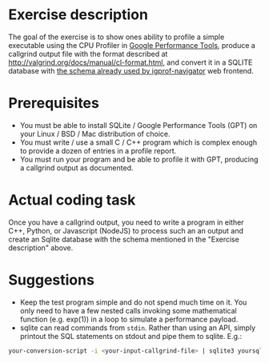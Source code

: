 # Exercise description

The goal of the exercise is to show ones ability to profile a simple executable using the CPU Profiler in [Google Performance Tools](https://gperftools.github.io/gperftools/cpuprofile.html), produce a callgrind output file with the format described at <http://valgrind.org/docs/manual/cl-format.html>, and convert it in a SQLITE database with [the schema already used by igprof-navigator](https://github.com/igprof/igprof/blob/master/src/igpython-analyse#L9) web frontend. 

# Prerequisites

* You must be able to install SQLite / Google Performance Tools (GPT) on your Linux / BSD / Mac distribution of choice.
* You must write / use a small C / C++ program which is complex enough to provide a dozen of entries in a profile report.
* You must run your program and be able to profile it with GPT, producing a callgrind output as documented.

# Actual coding task

Once you have a callgrind output, you need to write a program in either C++, Python, or Javascript (NodeJS) to process such an an output and create an Sqlite database with the schema mentioned in the "Exercise description" above.

# Suggestions

* Keep the test program simple and do not spend much time on it. You only need to have a few nested calls invoking some mathematical function (e.g. exp(1)) in a loop to simulate a performance payload. 
* sqlite can read commands from `stdin`. Rather than using an API, simply printout the SQL statements on stdout and pipe them to sqlite. E.g.:

```bash
your-conversion-script -i <your-input-callgrind-file> | sqlite3 yoursqlitedb.db
```
